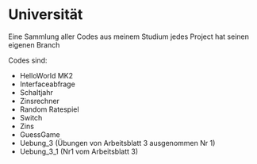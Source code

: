 # Universität
Eine Sammlung aller Codes aus meinem Studium
jedes Project hat seinen eigenen Branch

Codes sind: 
  - HelloWorld MK2
  - Interfaceabfrage
  - Schaltjahr
  - Zinsrechner
  - Random Ratespiel
  - Switch
  - Zins
  - GuessGame
  - Uebung_3 (Übungen von Arbeitsblatt 3 ausgenommen Nr 1)
  - Uebung_3_1 (Nr1 vom Arbeitsblatt 3)
